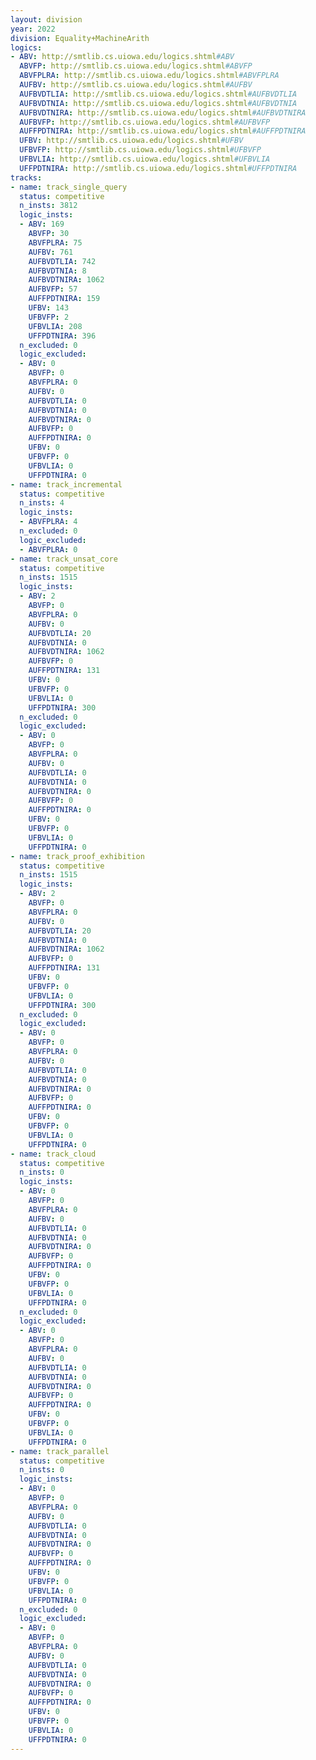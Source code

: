 ```yaml
---
layout: division
year: 2022
division: Equality+MachineArith
logics: 
- ABV: http://smtlib.cs.uiowa.edu/logics.shtml#ABV
  ABVFP: http://smtlib.cs.uiowa.edu/logics.shtml#ABVFP
  ABVFPLRA: http://smtlib.cs.uiowa.edu/logics.shtml#ABVFPLRA
  AUFBV: http://smtlib.cs.uiowa.edu/logics.shtml#AUFBV
  AUFBVDTLIA: http://smtlib.cs.uiowa.edu/logics.shtml#AUFBVDTLIA
  AUFBVDTNIA: http://smtlib.cs.uiowa.edu/logics.shtml#AUFBVDTNIA
  AUFBVDTNIRA: http://smtlib.cs.uiowa.edu/logics.shtml#AUFBVDTNIRA
  AUFBVFP: http://smtlib.cs.uiowa.edu/logics.shtml#AUFBVFP
  AUFFPDTNIRA: http://smtlib.cs.uiowa.edu/logics.shtml#AUFFPDTNIRA
  UFBV: http://smtlib.cs.uiowa.edu/logics.shtml#UFBV
  UFBVFP: http://smtlib.cs.uiowa.edu/logics.shtml#UFBVFP
  UFBVLIA: http://smtlib.cs.uiowa.edu/logics.shtml#UFBVLIA
  UFFPDTNIRA: http://smtlib.cs.uiowa.edu/logics.shtml#UFFPDTNIRA
tracks:
- name: track_single_query
  status: competitive
  n_insts: 3812
  logic_insts:
  - ABV: 169
    ABVFP: 30
    ABVFPLRA: 75
    AUFBV: 761
    AUFBVDTLIA: 742
    AUFBVDTNIA: 8
    AUFBVDTNIRA: 1062
    AUFBVFP: 57
    AUFFPDTNIRA: 159
    UFBV: 143
    UFBVFP: 2
    UFBVLIA: 208
    UFFPDTNIRA: 396
  n_excluded: 0
  logic_excluded:
  - ABV: 0
    ABVFP: 0
    ABVFPLRA: 0
    AUFBV: 0
    AUFBVDTLIA: 0
    AUFBVDTNIA: 0
    AUFBVDTNIRA: 0
    AUFBVFP: 0
    AUFFPDTNIRA: 0
    UFBV: 0
    UFBVFP: 0
    UFBVLIA: 0
    UFFPDTNIRA: 0
- name: track_incremental
  status: competitive
  n_insts: 4
  logic_insts:
  - ABVFPLRA: 4
  n_excluded: 0
  logic_excluded:
  - ABVFPLRA: 0
- name: track_unsat_core
  status: competitive
  n_insts: 1515
  logic_insts:
  - ABV: 2
    ABVFP: 0
    ABVFPLRA: 0
    AUFBV: 0
    AUFBVDTLIA: 20
    AUFBVDTNIA: 0
    AUFBVDTNIRA: 1062
    AUFBVFP: 0
    AUFFPDTNIRA: 131
    UFBV: 0
    UFBVFP: 0
    UFBVLIA: 0
    UFFPDTNIRA: 300
  n_excluded: 0
  logic_excluded:
  - ABV: 0
    ABVFP: 0
    ABVFPLRA: 0
    AUFBV: 0
    AUFBVDTLIA: 0
    AUFBVDTNIA: 0
    AUFBVDTNIRA: 0
    AUFBVFP: 0
    AUFFPDTNIRA: 0
    UFBV: 0
    UFBVFP: 0
    UFBVLIA: 0
    UFFPDTNIRA: 0
- name: track_proof_exhibition
  status: competitive
  n_insts: 1515
  logic_insts:
  - ABV: 2
    ABVFP: 0
    ABVFPLRA: 0
    AUFBV: 0
    AUFBVDTLIA: 20
    AUFBVDTNIA: 0
    AUFBVDTNIRA: 1062
    AUFBVFP: 0
    AUFFPDTNIRA: 131
    UFBV: 0
    UFBVFP: 0
    UFBVLIA: 0
    UFFPDTNIRA: 300
  n_excluded: 0
  logic_excluded:
  - ABV: 0
    ABVFP: 0
    ABVFPLRA: 0
    AUFBV: 0
    AUFBVDTLIA: 0
    AUFBVDTNIA: 0
    AUFBVDTNIRA: 0
    AUFBVFP: 0
    AUFFPDTNIRA: 0
    UFBV: 0
    UFBVFP: 0
    UFBVLIA: 0
    UFFPDTNIRA: 0
- name: track_cloud
  status: competitive
  n_insts: 0
  logic_insts:
  - ABV: 0
    ABVFP: 0
    ABVFPLRA: 0
    AUFBV: 0
    AUFBVDTLIA: 0
    AUFBVDTNIA: 0
    AUFBVDTNIRA: 0
    AUFBVFP: 0
    AUFFPDTNIRA: 0
    UFBV: 0
    UFBVFP: 0
    UFBVLIA: 0
    UFFPDTNIRA: 0
  n_excluded: 0
  logic_excluded:
  - ABV: 0
    ABVFP: 0
    ABVFPLRA: 0
    AUFBV: 0
    AUFBVDTLIA: 0
    AUFBVDTNIA: 0
    AUFBVDTNIRA: 0
    AUFBVFP: 0
    AUFFPDTNIRA: 0
    UFBV: 0
    UFBVFP: 0
    UFBVLIA: 0
    UFFPDTNIRA: 0
- name: track_parallel
  status: competitive
  n_insts: 0
  logic_insts:
  - ABV: 0
    ABVFP: 0
    ABVFPLRA: 0
    AUFBV: 0
    AUFBVDTLIA: 0
    AUFBVDTNIA: 0
    AUFBVDTNIRA: 0
    AUFBVFP: 0
    AUFFPDTNIRA: 0
    UFBV: 0
    UFBVFP: 0
    UFBVLIA: 0
    UFFPDTNIRA: 0
  n_excluded: 0
  logic_excluded:
  - ABV: 0
    ABVFP: 0
    ABVFPLRA: 0
    AUFBV: 0
    AUFBVDTLIA: 0
    AUFBVDTNIA: 0
    AUFBVDTNIRA: 0
    AUFBVFP: 0
    AUFFPDTNIRA: 0
    UFBV: 0
    UFBVFP: 0
    UFBVLIA: 0
    UFFPDTNIRA: 0
---
```


